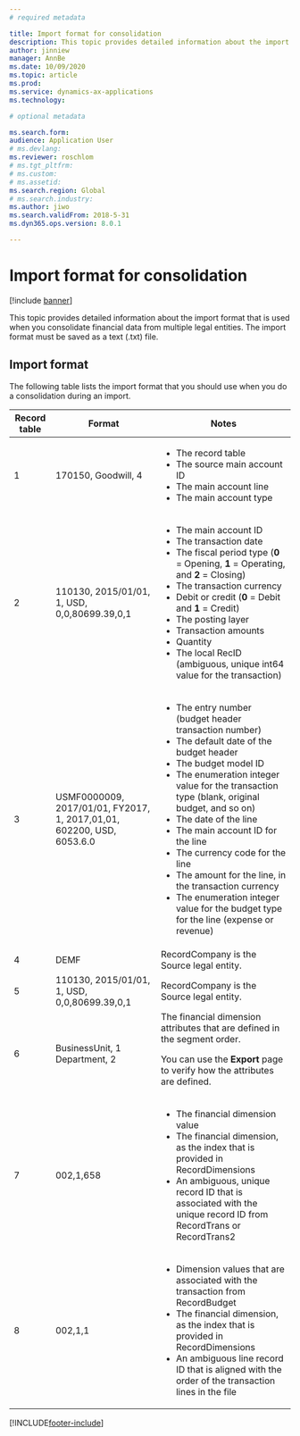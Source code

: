 ```yaml
---
# required metadata

title: Import format for consolidation
description: This topic provides detailed information about the import format that is used when you consolidate financial data from multiple legal entities.
author: jinniew
manager: AnnBe
ms.date: 10/09/2020
ms.topic: article
ms.prod: 
ms.service: dynamics-ax-applications
ms.technology: 

# optional metadata

ms.search.form: 
audience: Application User
# ms.devlang: 
ms.reviewer: roschlom
# ms.tgt_pltfrm: 
# ms.custom: 
# ms.assetid: 
ms.search.region: Global
# ms.search.industry: 
ms.author: jiwo
ms.search.validFrom: 2018-5-31
ms.dyn365.ops.version: 8.0.1

---
```


# Import format for consolidation

[!include [banner](../includes/banner.md)]

This topic provides detailed information about the import format that is used when you consolidate financial data from multiple legal entities. The import format must be saved as a text (.txt) file.

## Import format

The following table lists the import format that you should use when you do a consolidation during an import.

| Record table | Format | Notes |
|--------------|---------|-------|
| 1            | 170150, Goodwill, 4 | <ul><li>The record table</li><li>The source main account ID</li><li>The main account line</li><li>The main account type</li></ul> |
| 2            | 110130, 2015/01/01, 1, USD, 0,0,80699.39,0,1 | <ul><li>The main account ID</li><li>The transaction date</li><li>The fiscal period type (**0** = Opening, **1** = Operating, and **2** = Closing)</li><li>The transaction currency</li><li>Debit or credit (**0** = Debit and **1** = Credit)</li><li>The posting layer</li><li>Transaction amounts</li><li>Quantity</li><li>The local RecID (ambiguous, unique int64 value for the transaction)</li></ul> |
| 3            | USMF0000009, 2017/01/01, FY2017, 1, 2017,01,01, 602200, USD, 6053.6.0 | <ul><li>The entry number (budget header transaction number)</li><li>The default date of the budget header</li><li>The budget model ID</li><li>The enumeration integer value for the transaction type (blank, original budget, and so on)</li><li>The date of the line</li><li>The main account ID for the line</li><li>The currency code for the line</li><li>The amount for the line, in the transaction currency</li><li>The enumeration integer value for the budget type for the line (expense or revenue)</li></ul> |
| 4            | DEMF | RecordCompany is the Source legal entity. |
| 5            | 110130, 2015/01/01, 1, USD, 0,0,80699.39,0,1 | RecordCompany is the Source legal entity. |
| 6            | BusinessUnit, 1 Department, 2 | The financial dimension attributes that are defined in the segment order.<p>You can use the **Export** page to verify how the attributes are defined.</p> |
| 7            | 002,1,658 | <ul><li>The financial dimension value</li><li>The financial dimension, as the index that is provided in RecordDimensions</li><li>An ambiguous, unique record ID that is associated with the unique record ID from RecordTrans or RecordTrans2</li></ul> |
| 8            | 002,1,1 | <ul><li>Dimension values that are associated with the transaction from RecordBudget</li><li>The financial dimension, as the index that is provided in RecordDimensions</li><li>An ambiguous line record ID that is aligned with the order of the transaction lines in the file</li></ul> |


[!INCLUDE[footer-include](../../includes/footer-banner.md)]